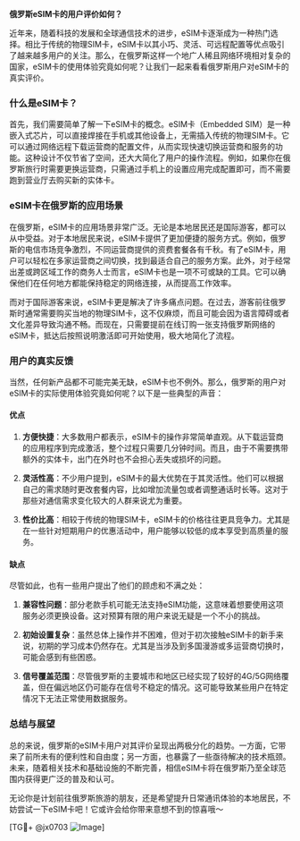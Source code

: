 **俄罗斯eSIM卡的用户评价如何？**

近年来，随着科技的发展和全球通信技术的进步，eSIM卡逐渐成为一种热门选择。相比于传统的物理SIM卡，eSIM卡以其小巧、灵活、可远程配置等优点吸引了越来越多用户的关注。那么，在俄罗斯这样一个地广人稀且网络环境相对复杂的国家，eSIM卡的使用体验究竟如何呢？让我们一起来看看俄罗斯用户对eSIM卡的真实评价。

### 什么是eSIM卡？

首先，我们需要简单了解一下eSIM卡的概念。eSIM卡（Embedded SIM）是一种嵌入式芯片，可以直接焊接在手机或其他设备上，无需插入传统的物理SIM卡。它可以通过网络远程下载运营商的配置文件，从而实现快速切换运营商和服务的功能。这种设计不仅节省了空间，还大大简化了用户的操作流程。例如，如果你在俄罗斯旅行时需要更换运营商，只需通过手机上的设置应用完成配置即可，而不需要跑到营业厅去购买新的实体卡。

### eSIM卡在俄罗斯的应用场景

在俄罗斯，eSIM卡的应用场景非常广泛。无论是本地居民还是国际游客，都可以从中受益。对于本地居民来说，eSIM卡提供了更加便捷的服务方式。例如，俄罗斯的电信市场竞争激烈，不同运营商提供的资费套餐各有千秋。有了eSIM卡，用户可以轻松在多家运营商之间切换，找到最适合自己的服务方案。此外，对于经常出差或跨区域工作的商务人士而言，eSIM卡也是一项不可或缺的工具。它可以确保他们在任何地方都能保持稳定的网络连接，从而提高工作效率。

而对于国际游客来说，eSIM卡更是解决了许多痛点问题。在过去，游客前往俄罗斯时通常需要购买当地的物理SIM卡，这不仅麻烦，而且可能会因为语言障碍或者文化差异导致沟通不畅。而现在，只需要提前在线订购一张支持俄罗斯网络的eSIM卡，抵达后按照说明激活即可开始使用，极大地简化了流程。

### 用户的真实反馈

当然，任何新产品都不可能完美无缺，eSIM卡也不例外。那么，俄罗斯的用户对eSIM卡的实际使用体验究竟如何呢？以下是一些典型的声音：

#### 优点

1. **方便快捷**：大多数用户都表示，eSIM卡的操作非常简单直观。从下载运营商的应用程序到完成激活，整个过程只需要几分钟时间。而且，由于不需要携带额外的实体卡，出门在外时也不会担心丢失或损坏的问题。
   
2. **灵活性高**：不少用户提到，eSIM卡的最大优势在于其灵活性。他们可以根据自己的需求随时更改套餐内容，比如增加流量包或者调整通话时长等。这对于那些对通信需求变化较大的人群来说尤为重要。

3. **性价比高**：相较于传统的物理SIM卡，eSIM卡的价格往往更具竞争力。尤其是在一些针对短期用户的优惠活动中，用户能够以较低的成本享受到高质量的服务。

#### 缺点

尽管如此，也有一些用户提出了他们的顾虑和不满之处：

1. **兼容性问题**：部分老款手机可能无法支持eSIM功能，这意味着想要使用这项服务必须更换设备。这对预算有限的用户来说无疑是一个不小的挑战。

2. **初始设置复杂**：虽然总体上操作并不困难，但对于初次接触eSIM卡的新手来说，初期的学习成本仍然存在。尤其是当涉及到多国漫游或多运营商切换时，可能会感到有些困惑。

3. **信号覆盖范围**：尽管俄罗斯的主要城市和地区已经实现了较好的4G/5G网络覆盖，但在偏远地区仍可能存在信号不稳定的情况。这可能导致某些用户在特定情况下无法正常使用数据服务。

### 总结与展望

总的来说，俄罗斯的eSIM卡用户对其评价呈现出两极分化的趋势。一方面，它带来了前所未有的便利性和自由度；另一方面，也暴露了一些亟待解决的技术瓶颈。未来，随着相关技术和基础设施的不断完善，相信eSIM卡将在俄罗斯乃至全球范围内获得更广泛的普及和认可。

无论你是计划前往俄罗斯旅游的朋友，还是希望提升日常通讯体验的本地居民，不妨尝试一下eSIM卡吧！它或许会给你带来意想不到的惊喜哦～

[TG💪+ @jx0703 ![Image](https://github.com/user-attachments/assets/dbca1d08-cadb-493c-b0ec-ad6f7a83f270)]
